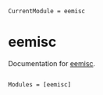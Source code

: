 ```@meta
CurrentModule = eemisc
```

# eemisc

Documentation for [eemisc](https://github.com/ekholme/eemisc.jl).

```@index
```

```@autodocs
Modules = [eemisc]
```